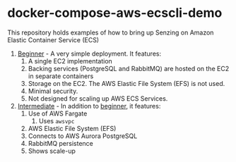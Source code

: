 # docker-compose-aws-ecscli-demo

This repository holds examples of how to bring up Senzing on Amazon Elastic Container Service (ECS)

1. [Beginner](docs/beginner) - A very simple deployment.  It features:
    1. A single EC2 implementation
    1. Backing services (PostgreSQL and RabbitMQ) are hosted on the EC2 in separate containers
    1. Storage on the EC2.  The AWS Elastic File System (EFS) is not used.
    1. Minimal security.
    1. Not designed for scaling up AWS ECS Services.
1. [Intermediate](docs/intermediate) - In addition to
   [beginner](docs/beginner), it features:
    1. Use of AWS Fargate
        1. Uses `awsvpc`
    1. AWS Elastic File System (EFS)
    1. Connects to AWS Aurora PostgreSQL
    1. RabbitMQ persistence
    1. Shows scale-up
